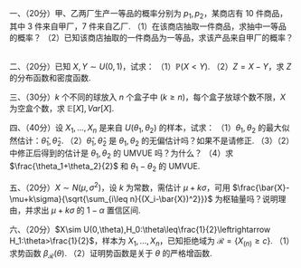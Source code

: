 一、（20分）甲、乙两厂生产一等品的概率分别为 $p_1,p_2$，某商店有 $10$ 件商品，其中 $3$ 件来自甲厂，$7$ 件来自乙厂.
 （1）在该商店抽取一件商品，求抽中一等品的概率？
 （2）已知该商店抽取的一件商品为一等品，求该产品来自甲厂的概率？
 ​

 二、（20分）已知 $X,Y\sim U(0,1)$，试求：
 （1）$\mathbb{P}(X<Y)$.
 （2）$Z=X-Y$，求 $Z$ 的分布函数和密度函数.
 ​

 三、（30分）$k$ 个不同的球放入 $n$ 个盒子中 $(k\ge n)$，每个盒子放球个数不限，$X$ 为空盒个数，求 $\mathbb{E}[X],Var[X].$
 ​

 四、（40分）设 $X_1,...,X_n$ 是来自 $U(\theta_1,\theta_2)$ 的样本，试求：
 （1）$\theta_1,\theta_2$ 的最大似然估计：$\hat{\theta}_1,\hat{\theta}_2.$
 （2）$\hat{\theta}_1,\hat{\theta}_2$ 是 $\theta_1,\theta_2$ 的无偏估计吗？如果不是请修正.
 （3）（2）中修正后得到的估计是 $\theta_1,\theta_2$ 的 UMVUE 吗？为什么？
 （4）求 $\frac{\theta_1+\theta_2}{2}$ 和 $\theta_1-\theta_2$ 的 UMVUE.
 ​

 五、（20分）$X\sim N(\mu,\sigma^2)$，设 $k$ 为常数，需估计 $\mu+k\sigma$，可用
 $\frac{\bar{X}-\mu+k\sigma}{\sqrt{\sum_{i\leq n}{(X_i-\bar{X})^2}}}$
 为枢轴量吗？说明理由，并求出 $\mu+k\sigma$ 的 $1-\alpha$ 置信区间.
 ​

 六、（20分）$X\sim U(0,\theta),H_0:\theta\leq\frac{1}{2}\leftrightarrow H_1:\theta>\frac{1}{2}$，样本为 $X_1,...,X_n$，已知拒绝域为 $\mathscr{R}={\{X_{(n)}\ge c\}}.$
 （1）求势函数 $\beta_{\mathscr{R}}(\theta).$
 （2）证明势函数是关于 $\theta$ 的严格增函数.
 
